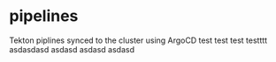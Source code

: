 # pipelines
Tekton piplines synced to the cluster using ArgoCD
test
test
test
testttt
asdasdasd
asdasd
asdasd
asdasd
